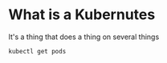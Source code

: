 # What is a Kubernutes

It's a thing that does a thing on several things

```bash
kubectl get pods
```
